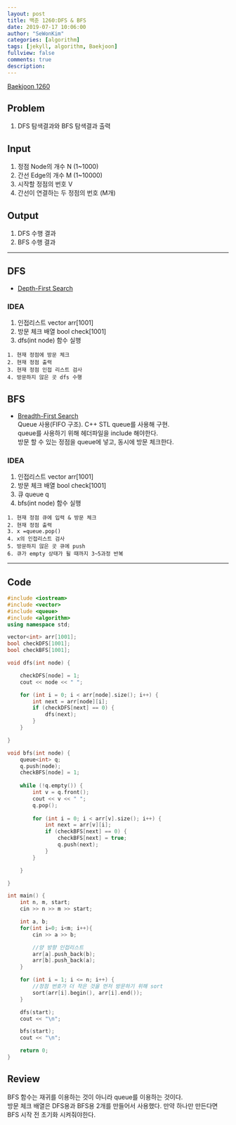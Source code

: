 ```yaml
---
layout: post
title: 백준 1260:DFS & BFS
date: 2019-07-17 10:06:00
author: "SeWonKim"
categories: [algorithm]
tags: [jekyll, algorithm, Baekjoon]
fullview: false
comments: true
description: 
---
```


[Baekjoon 1260](https://www.acmicpc.net/problem/1260)

## Problem
  1. DFS 탐색결과와 BFS 탐색결과 출력

## Input
  1. 정점 Node의 개수 N (1~1000)
  2. 간선 Edge의 개수 M (1~10000)
  3. 시작할 정점의 번호 V
  4. 간선이 연결하는 두 정점의 번호 (M개)

## Output
  1. DFS 수행 결과
  2. BFS 수행 결과


---

## DFS
  * [Depth-First Search](https://github.com/trekhleb/javascript-algorithms/tree/master/src/algorithms/tree/depth-first-search)

### IDEA
  1. 인접리스트 vector<int> arr[1001]
  2. 방문 체크 배열 bool check[1001]
  3. dfs(int node) 함수 실행
  
    1. 현재 정점에 방문 체크
    2. 현재 정점 출력
    3. 현재 정점 인접 리스트 검사
    4. 방문하지 않은 곳 dfs 수행
  
  

## BFS
  * [Breadth-First Search](https://github.com/trekhleb/javascript-algorithms/tree/master/src/algorithms/tree/breadth-first-search)\
  Queue 사용(FIFO 구조). C++ STL queue를 사용해 구현.\
  queue를 사용하기 위해 <queue> 헤더파일을 include 해야한다.\
  방문 할 수 있는 정점을 queue에 넣고, 동시에 방문 체크한다.
  
### IDEA
  1. 인접리스트 vector<int> arr[1001]
  2. 방문 체크 배열 bool check[1001]
  3. 큐 queue<int> q
  4. bfs(int node) 함수 실행
  
    1. 현재 정점 큐에 입력 & 방문 체크
    2. 현재 정점 출력
    3. x =queue.pop()
    4. x의 인접리스트 검사
    5. 방문하지 않은 곳 큐에 push
    6. 큐가 empty 상태가 될 때까지 3~5과정 반복
 


---


## Code
```cpp
#include <iostream>
#include <vector>
#include <queue>
#include <algorithm>
using namespace std;

vector<int> arr[1001];
bool checkDFS[1001];
bool checkBFS[1001];

void dfs(int node) {

	checkDFS[node] = 1;
	cout << node << " ";

	for (int i = 0; i < arr[node].size(); i++) {
		int next = arr[node][i];
		if (checkDFS[next] == 0) {
			dfs(next);
		}
	}

}

void bfs(int node) {
	queue<int> q;
	q.push(node);
	checkBFS[node] = 1;
	
	while (!q.empty()) {
		int v = q.front();
		cout << v << " ";
		q.pop();
		
		for (int i = 0; i < arr[v].size(); i++) {
			int next = arr[v][i];
			if (checkBFS[next] == 0) {
				checkBFS[next] = true;
				q.push(next);
			}
		}

	}

}

int main() {
	int n, m, start;
	cin >> n >> m >> start;

	int a, b;
	for(int i=0; i<m; i++){
		cin >> a >> b;

		//양 방향 인접리스트 
		arr[a].push_back(b);
		arr[b].push_back(a);
	}

	for (int i = 1; i <= n; i++) {
		//정점 번호가 더 작은 것을 먼저 방문하기 위해 sort
		sort(arr[i].begin(), arr[i].end());
	}

	dfs(start);
	cout << "\n";

	bfs(start);
	cout << "\n";

	return 0;
}
```


## Review
BFS 함수는 재귀를 이용하는 것이 아니라 queue를 이용하는 것이다.\
방문 체크 배열은 DFS용과 BFS용 2개를 만들어서 사용했다. 만약 하나만 만든다면 BFS 시작 전 초기화 시켜줘야한다.
